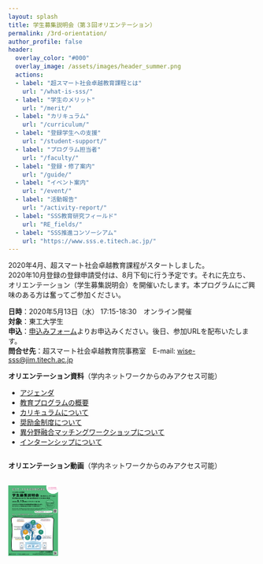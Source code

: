 ```yaml
---
layout: splash
title: 学生募集説明会（第３回オリエンテーション）
permalink: /3rd-orientation/
author_profile: false
header:
  overlay_color: "#000"
  overlay_image: /assets/images/header_summer.png
  actions:
  - label: "超スマート社会卓越教育課程とは"
    url: "/what-is-sss/"
  - label: "学生のメリット"
    url: "/merit/"
  - label: "カリキュラム"
    url: "/curriculum/"
  - label: "登録学生への支援​"
    url: "/student-support/"
  - label: "プログラム担当者​"
    url: "/faculty/"
  - label: "登録・修了案内"
    url: "/guide/"
  - label: "イベント案内"
    url: "/event/"
  - label: "活動報告"
    url: "/activity-report/"
  - label: "SSS教育研究フィールド"
    url: "RE_fields/"
  - label: "SSS推進コンソーシアム"
    url: "https://www.sss.e.titech.ac.jp/"
---
```





2020年4月、超スマート社会卓越教育課程がスタートしました。<br>
2020年10月登録の登録申請受付は、8月下旬に行う予定です。それに先立ち、オリエンテーション（学生募集説明会）を開催いたします。本プログラムにご興味のある方は奮ってご参加ください。

**日時**：2020年5月13日（水） 17:15-18:30　オンライン開催<br>
**対象**：東工大学生<br>
**申込**：[申込みフォーム](https://forms.office.com/Pages/ResponsePage.aspx?id=utSRkUfrIUGEO1T8Z-Aq9meBcZEXB0tHsKWA-0u69_FUQUNMODg5VVhGSDdTN0I1Q0dNQUlYQllDVS4u)よりお申込みください。後日、参加URLを配布いたします。<br>
**問合せ先**：超スマート社会卓越教育院事務室　E-mail: wise-sss@jim.titech.ac.jp<br>


**オリエンテーション資料**（学内ネットワークからのみアクセス可能）

* [アジェンダ](https://www.sss.e.titech.ac.jp/event-wise-orientation-20200513/materials/pdf/agenda.pdf)
* [教育プログラムの概要](https://www.sss.e.titech.ac.jp/event-wise-orientation-20200513/materials/pdf/01.pdf)
* [カリキュラムについて](https://www.sss.e.titech.ac.jp/event-wise-orientation-20200513/materials/pdf/02.pdf)
* [奨励金制度について](https://www.sss.e.titech.ac.jp/event-wise-orientation-20200513/materials/pdf/03.pdf)
* [異分野融合マッチングワークショップについて](https://www.sss.e.titech.ac.jp/event-wise-orientation-20200513/materials/pdf/04.pdf)
* [インターンシップについて](https://www.sss.e.titech.ac.jp/event-wise-orientation-20200513/materials/pdf/05.pdf)

**オリエンテーション動画**（学内ネットワークからのみアクセス可能）
<svg version="1.1" id="_x31_0" xmlns="http://www.w3.org/2000/svg" xmlns:xlink="http://www.w3.org/1999/xlink" x="0px" y="0px" viewBox="0 0 512 512" style="width: 30px; height: 30px; opacity: 1;" xml:space="preserve">
<style type="text/css">
	.st0{fill:#374149;}
</style>
<a xlink:href="https://www.sss.e.titech.ac.jp/event-wise-orientation-20200513/materials/mp4/WISE-SSS_orientation.mp4" target="blank">
<g>
	<path class="st0" d="M485.516,70.613H26.484C11.918,70.613,0,82.531,0,97.097v317.805c0,14.57,11.918,26.485,26.484,26.485h459.032
		c14.566,0,26.484-11.914,26.484-26.485V97.097C512,82.531,500.082,70.613,485.516,70.613z M211.516,189.418
		c0.164-0.492,0.37-0.965,0.609-1.418c0.313-0.598,0.699-1.144,1.122-1.668c0.461-0.562,0.965-1.066,1.531-1.515
		c0.492-0.394,1.004-0.762,1.566-1.058c0.492-0.258,1-0.473,1.527-0.649c0.679-0.226,1.394-0.355,2.129-0.434
		c1.973-0.203,4.035,0.11,5.977,1.222l109.774,63.43c6.687,3.839,6.687,13.507,0,17.347l-109.774,63.359
		c-1.969,1.153-4.066,1.469-6.07,1.254c-0.707-0.078-1.398-0.199-2.058-0.418c-0.524-0.175-1.035-0.386-1.52-0.644
		c-0.57-0.301-1.086-0.668-1.582-1.07c-0.559-0.45-1.063-0.95-1.52-1.516c-0.414-0.515-0.797-1.054-1.106-1.644
		c-0.234-0.454-0.445-0.926-0.609-1.422c-0.215-0.641-0.317-1.316-0.402-2.004c-0.051-0.406-0.164-0.785-0.164-1.206V192.636
		c0-0.418,0.113-0.793,0.16-1.195C211.191,190.75,211.297,190.063,211.516,189.418z" style="fill: rgb(75, 75, 75);"></path>
</g>
</a>
</svg>

<br>
  <div style="text-align:left"><a href="/doc/3rd_orientation.pdf"><img src="/assets/images/3rd_orientation.png" width="20%" height="20%" /></a></div><br>
